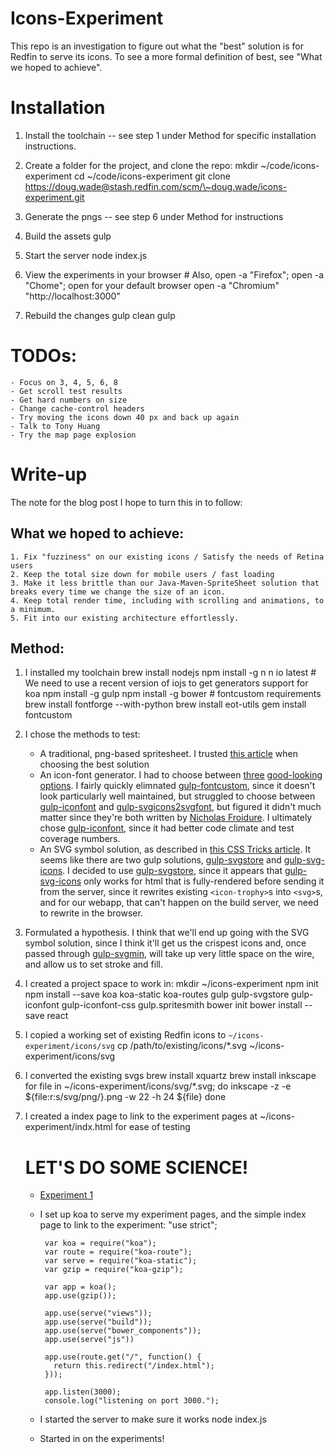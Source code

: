 # Icons-Experiment
This repo is an investigation to figure out what the "best" solution is for Redfin to serve its icons.  To see a more formal definition of best, see "What we hoped to achieve".

# Installation
1. Install the toolchain -- see step 1 under Method for specific installation instructions.

2. Create a folder for the project, and clone the repo:
		mkdir ~/code/icons-experiment
		cd ~/code/icons-experiment
		git clone https://doug.wade@stash.redfin.com/scm/\~doug.wade/icons-experiment.git

3. Generate the pngs -- see step 6 under Method for instructions

3. Build the assets
		gulp

4. Start the server
		node index.js

5. View the experiments in your browser
		# Also, open -a "Firefox"; open -a "Chome"; open for your default browser
		open -a "Chromium" "http://localhost:3000"

6. Rebuild the changes
		gulp clean
		gulp

# TODOs:
	- Focus on 3, 4, 5, 6, 8
	- Get scroll test results
	- Get hard numbers on size
	- Change cache-control headers
	- Try moving the icons down 40 px and back up again
	- Talk to Tony Huang
	- Try the map page explosion

# Write-up
The note for the blog post I hope to turn this in to follow:

## What we hoped to achieve:
	1. Fix "fuzziness" on our existing icons / Satisfy the needs of Retina users
	2. Keep the total size down for mobile users / fast loading
	3. Make it less brittle than our Java-Maven-SpriteSheet solution that breaks every time we change the size of an icon.
	4. Keep total render time, including with scrolling and animations, to a minimum.
	5. Fit into our existing architecture effortlessly.

## Method:

1. I installed my toolchain
		brew install nodejs
		npm install -g n
		n io latest # We need to use a recent version of iojs to get generators support for koa
		npm install -g gulp
		npm install -g bower
		# fontcustom requirements
		brew install fontforge --with-python
		brew install eot-utils
		gem install fontcustom
2. I chose the methods to test:
	+ A traditional, png-based spritesheet.  I trusted [this article](http://frontendbabel.info/articles/css-sprites-with-gulp/) when choosing the best solution
	+ An icon-font generator.  I had to choose between [three](https://github.com/nfroidure/gulp-iconfont) [good-looking](https://github.com/nfroidure/gulp-svgicons2svgfont) [options](https://github.com/johanbrook/gulp-fontcustom).  I fairly quickly elimnated [gulp-fontcustom](https://github.com/johanbrook/gulp-fontcustom), since it doesn't look particularly well maintained, but struggled to choose between [gulp-iconfont](https://github.com/nfroidure/gulp-iconfont) and [gulp-svgicons2svgfont](https://github.com/nfroidure/gulp-svgicons2svgfont), but figured it didn't much matter since they're both written by [Nicholas Froidure](https://github.com/nfroidure).  I ultimately chose [gulp-iconfont](https://github.com/nfroidure/gulp-iconfont), since it had better code climate and test coverage numbers.
	+ An SVG symbol solution, as described in [this CSS Tricks article](https://css-tricks.com/svg-symbol-good-choice-icons/). It seems like there are two gulp solutions, [gulp-svgstore](https://github.com/w0rm/gulp-svgstore) and [gulp-svg-icons](https://github.com/coma/gulp-svg-icons).  I decided to use [gulp-svgstore](https://github.com/w0rm/gulp-svgstore), since it appears that [gulp-svg-icons](https://github.com/coma/gulp-svg-icons) only works for html that is fully-rendered before sending it from the server, since it rewrites existing `<icon-trophy>`s into `<svg>`s, and for our webapp, that can't happen on the build server, we need to rewrite in the browser.
3. Formulated a hypothesis.  I think that we'll end up going with the SVG symbol solution, since I think it'll get us the crispest icons and, once passed through [gulp-svgmin](https://github.com/ben-eb/gulp-svgmin), will take up very little space on the wire, and allow us to set stroke and fill.
4. I created a project space to work in:
		mkdir ~/icons-experiment
		npm init
		npm install --save koa koa-static koa-routes gulp gulp-svgstore gulp-iconfont gulp-iconfont-css gulp.spritesmith
		bower init
		bower install --save react
5. I copied a working set of existing Redfin icons to `~/icons-experiment/icons/svg`
		cp /path/to/existing/icons/*.svg ~/icons-experiment/icons/svg
6. I converted the existing svgs
		brew install xquartz
		brew install inkscape
		for file in ~/icons-experiment/icons/svg/*.svg; do
			inkscape -z -e ${file:r:s/svg/png/}.png -w 22 -h 24 ${file}
		done

7. I created a index page to link to the experiment pages at ~/icons-experiment/indx.html for ease of testing
		<!DOCTYPE html>
		<html>
		<head>
		<meta charset="UTF-8">
		</head>
		<body>
		<h1>LET'S DO SOME SCIENCE!</h1>
		<ul>
			<!-- Add one link per experiment -->
			<li><a href="/experiment1.html">Experiment 1</a></li>
		</body>
		</html>
8. I set up koa to serve my experiment pages, and the simple index page to link to the experiment:
		"use strict";

		var koa = require("koa");
		var route = require("koa-route");
		var serve = require("koa-static");
		var gzip = require("koa-gzip");

		var app = koa();
		app.use(gzip());

		app.use(serve("views"));
		app.use(serve("build"));
		app.use(serve("bower_components"));
		app.use(serve("js"))

		app.use(route.get("/", function() {
		  return this.redirect("/index.html");
		}));

		app.listen(3000);
		console.log("listening on port 3000.");

9. I started the server to make sure it works
		node index.js

10. Started in on the experiments!
